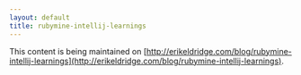 ```yaml
---
layout: default
title: rubymine-intellij-learnings
---
```


This content is being maintained on [http://erikeldridge.com/blog/rubymine-intellij-learnings](http://erikeldridge.com/blog/rubymine-intellij-learnings).
